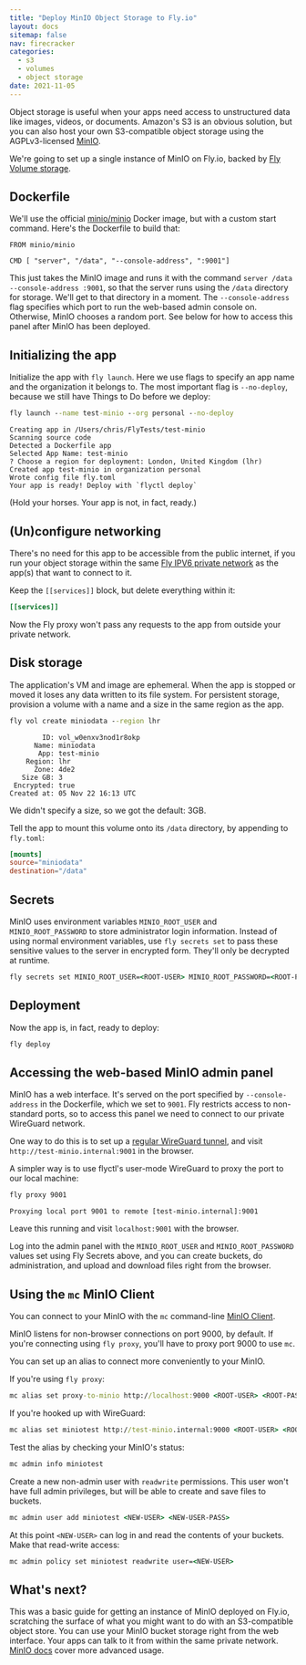 ```yaml
---
title: "Deploy MinIO Object Storage to Fly.io"
layout: docs
sitemap: false
nav: firecracker
categories:
  - s3
  - volumes
  - object storage
date: 2021-11-05
---
```


Object storage is useful when your apps need access to unstructured data like images, videos, or documents. Amazon's S3 is an obvious solution, but you can also host your own S3-compatible object storage using the AGPLv3-licensed [MinIO](https://min.io/).

We're going to set up a single instance of MinIO on Fly.io, backed by [Fly Volume storage](/docs/reference/volumes/).

## Dockerfile 

We'll use the official [minio/minio](https://hub.docker.com/r/minio/minio) Docker image, but with a custom start command. Here's the Dockerfile to build that: 

```docker
FROM minio/minio

CMD [ "server", "/data", "--console-address", ":9001"]
```

This just takes the MinIO image and runs it with the command `server /data --console-address :9001`, so that the server runs using the `/data` directory for storage. We'll get to that directory in a moment. The `--console-address` flag specifies which port to run the web-based admin console on. Otherwise, MinIO chooses a random port. See below for how to access this panel after MinIO has been deployed.

## Initializing the app

Initialize the app with `fly launch`. Here we use flags to specify an app name and the organization it belongs to. The most important flag is `--no-deploy`, because we still have Things to Do before we deploy:

```cmd
fly launch --name test-minio --org personal --no-deploy
```
```out
Creating app in /Users/chris/FlyTests/test-minio
Scanning source code
Detected a Dockerfile app
Selected App Name: test-minio
? Choose a region for deployment: London, United Kingdom (lhr)
Created app test-minio in organization personal
Wrote config file fly.toml
Your app is ready! Deploy with `flyctl deploy`
```

(Hold your horses. Your app is not, in fact, ready.)

## (Un)configure networking

There's no need for this app to be accessible from the public internet, if you run your object storage within the same [Fly IPV6 private network](https://fly.io/docs/reference/private-networking/) as the app(s) that want to connect to it.

Keep the `[[services]]` block, but delete everything within it:

```toml
[[services]]

```

Now the Fly proxy won't pass any requests to the app from outside your private network.

## Disk storage

The application's VM and image are ephemeral. When the app is stopped or moved it loses any data written to its file system. For persistent storage, provision a volume with a name and a size in the same region as the app.

```cmd
fly vol create miniodata --region lhr
```

```out
        ID: vol_w0enxv3nod1r8okp
      Name: miniodata
       App: test-minio
    Region: lhr
      Zone: 4de2
   Size GB: 3
 Encrypted: true
Created at: 05 Nov 22 16:13 UTC
```

We didn't specify a size, so we got the default: 3GB. 

Tell the app to mount this volume onto its `/data` directory, by appending to `fly.toml`:

```toml
[mounts]
source="miniodata"
destination="/data"
```

## Secrets

MinIO uses environment variables `MINIO_ROOT_USER` and `MINIO_ROOT_PASSWORD` to store administrator login information. Instead of using normal environment variables, use `fly secrets set` to pass these sensitive values to the server in encrypted form. They'll only be decrypted at runtime.

```cmd
fly secrets set MINIO_ROOT_USER=<ROOT-USER> MINIO_ROOT_PASSWORD=<ROOT-PASS>
```

## Deployment

Now the app is, in fact, ready to deploy:

```cmd
fly deploy
```

## Accessing the web-based MinIO admin panel

MinIO has a web interface. It's served on the port specified by `--console-address` in the Dockerfile, which we set to `9001`. Fly restricts access to non-standard ports, so to access this panel we need to connect to our private WireGuard network.

One way to do this is to set up a [regular WireGuard tunnel](https://fly.io/docs/reference/private-networking/), and visit `http://test-minio.internal:9001` in the browser.

A simpler way is to use flyctl's user-mode WireGuard to proxy the port to our local machine:

```cmd
fly proxy 9001 
```
```out
Proxying local port 9001 to remote [test-minio.internal]:9001
```

Leave this running and visit `localhost:9001` with the browser.

Log into the admin panel with the `MINIO_ROOT_USER` and `MINIO_ROOT_PASSWORD` values set using Fly Secrets above, and you can create buckets, do administration, and upload and download files right from the browser.

## Using the `mc` MinIO Client

You can connect to your MinIO with the `mc` command-line [MinIO Client](https://min.io/docs/minio/linux/reference/minio-mc.html).

MinIO listens for non-browser connections on port 9000, by default. If you're connecting using `fly proxy`, you'll have to proxy port 9000 to use `mc`. 

You can set up an alias to connect more conveniently to your MinIO.

If you're using `fly proxy`:

```cmd
mc alias set proxy-to-minio http://localhost:9000 <ROOT-USER> <ROOT-PASS>
```

If you're hooked up with WireGuard:

```cmd
mc alias set miniotest http://test-minio.internal:9000 <ROOT-USER> <ROOT-PASS>
```

Test the alias by checking your MinIO's status:

```cmd
mc admin info miniotest
```

Create a new non-admin user with `readwrite` permissions. This user won't have full admin privileges, but will be able to create and save files to buckets.

```cmd
mc admin user add miniotest <NEW-USER> <NEW-USER-PASS>
```

At this point `<NEW-USER>` can log in and read the contents of your buckets. Make that read-write access:

```cmd
mc admin policy set miniotest readwrite user=<NEW-USER>
```

## What's next?

This was a basic guide for getting an instance of MinIO deployed on Fly.io, scratching the surface of what you might want to do with an S3-compatible object store. You can use your MinIO bucket storage right from the web interface. Your apps can talk to it from within the same private network. [MinIO docs](https://min.io/docs/minio/linux/index.html) cover more advanced usage. 